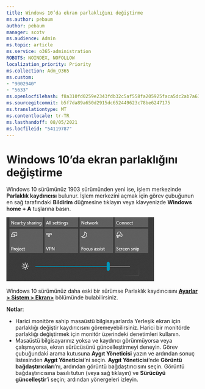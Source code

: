 ```yaml
---
title: Windows 10’da ekran parlaklığını değiştirme
ms.author: pebaum
author: pebaum
manager: scotv
ms.audience: Admin
ms.topic: article
ms.service: o365-administration
ROBOTS: NOINDEX, NOFOLLOW
localization_priority: Priority
ms.collection: Adm_O365
ms.custom:
- "9002940"
- "5633"
ms.openlocfilehash: f8a310fd0259e2343fdb32c5af558fa205925faca5dc2ab7a637e0de1a5fbd20
ms.sourcegitcommit: b5f7da89a650d2915dc652449623c78be6247175
ms.translationtype: MT
ms.contentlocale: tr-TR
ms.lasthandoff: 08/05/2021
ms.locfileid: "54119787"
---
```

# <a name="change-screen-brightness-in-windows-10"></a>Windows 10’da ekran parlaklığını değiştirme

Windows 10 sürümünüz 1903 sürümünden yeni ise, işlem merkezinde **Parlaklık kaydırıcısı** bulunur. İşlem merkezini açmak için görev çubuğunun en sağ tarafındaki **Bildirim** düğmesine tıklayın veya klavyenizde **Windows home + A** tuşlarına basın.

![Parlaklık kaydırıcısı](media/brightness-slider.png)

Windows 10 sürümünüz daha eski bir sürümse Parlaklık kaydırıcısını **[Ayarlar > Sistem > Ekran>](ms-settings:display?activationSource=GetHelp)** bölümünde bulabilirsiniz.

**Notlar**:

- Harici monitöre sahip masaüstü bilgisayarlarda Yerleşik ekran için parlaklığı değiştir kaydırıcısını göremeyebilirsiniz. Harici bir monitörde parlaklığı değiştirmek için monitör üzerindeki denetimleri kullanın.
- Masaüstü bilgisayarınız yoksa ve kaydırıcı görünmüyorsa veya çalışmıyorsa, ekran sürücüsünü güncelleştirmeyi deneyin. Görev çubuğundaki arama kutusuna **Aygıt Yöneticisi** yazın ve ardından sonuç listesinden **Aygıt Yöneticisi**’ni seçin. **Aygıt Yöneticisi**’nde **Görüntü bağdaştırıcıları**’nı, ardından görüntü bağdaştırıcısını seçin. Görüntü bağdaştırıcısına basılı tutun (veya sağ tıklayın) ve **Sürücüyü güncelleştir**’i seçin; ardından yönergeleri izleyin.
